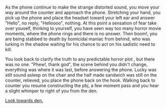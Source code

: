 As the phone continue to make the strange distorted sound, you  move your way around the counter and approach the phone. Stretching your hand, you pick up the phone and place the headset toward your left ear and answer "Hello", no reply, "Helloooo", nothing. At this point a sensation of fear take over youself, thinking to yourself, you have seen way too many horror movie moments, where the phone rings and there is no answer. Then boom!, you are being stabbed to death by homicidal maniac from behind, who was lurking in the shadow waiting for his chance to act on his sadistic need to kill. 

You look back to clarify the truth to any predictable horror plot , but there was no one. "Phew!, thank god", the scene behind you didn't change, everything was where it was last, before answering the phone. Lucky was still sound asleep on the chair and the half made sandwich was still on the counter, relieved, you place the phone back on the hook. Walking back to counter you resume constructing the pbj, a few moment pass and you hear a slight whimper to right of you from the den. 

[Look towards den.](https://github.com/Hermann2356/create-your-own-adventure/blob/master/english/horror-house/pick-up-phone/the-den/the-den.md)

